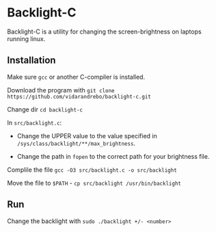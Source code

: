 # Backlight-C
Backlight-C is a utility for changing the screen-brightness on laptops running linux.

## Installation
Make sure `gcc` or another C-compiler is installed.

Download the program with `git clone https://github.com/vidarandrebo/backlight-c.git`

Change dir `cd backlight-c`

In `src/backlight.c`:

- Change the UPPER value to the value specified in `/sys/class/backlight/**/max_brightness`.

- Change the path in `fopen` to the correct path for your brightness file.

Complile the file `gcc -O3 src/backlight.c -o src/backlight`

Move the file to `$PATH` - `cp src/backlight /usr/bin/backlight`

## Run
Change the backlight with `sudo ./backlight +/- <number>`
